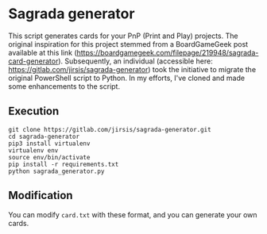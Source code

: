 # Sagrada generator

This script generates cards for your PnP (Print and Play) projects. The original inspiration for this project stemmed from a BoardGameGeek post available at this link (https://boardgamegeek.com/filepage/219948/sagrada-card-generator). Subsequently, an individual (accessible here: https://gitlab.com/jirsis/sagrada-generator) took the initiative to migrate the original PowerShell script to Python. In my efforts, I've cloned and made some enhancements to the script.

## Execution

```
git clone https://gitlab.com/jirsis/sagrada-generator.git
cd sagrada-generator
pip3 install virtualenv
virtualenv env
source env/bin/activate
pip install -r requirements.txt
python sagrada_generator.py
```

## Modification

You can modify ```card.txt``` with these format, and you can generate your own cards.

